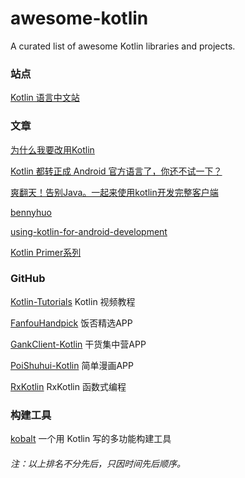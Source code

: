 # awesome-kotlin
A curated list of awesome Kotlin libraries and projects.

### 站点
[Kotlin 语言中文站](https://www.kotlincn.net/docs/reference/)

### 文章
[为什么我要改用Kotlin](http://droidyue.com/blog/2017/05/18/why-do-i-turn-to-kotlin/)

[Kotlin 都转正成 Android 官方语言了，你还不试一下？](https://juejin.im/entry/591ce8aca0bb9f005f1bedb6/)

[爽翻天！告别Java。一起来使用kotlin开发完整客户端](https://juejin.im/post/583b042461ff4b007ecf00ff/)

[bennyhuo](https://juejin.im/user/5684797f00b068a2a953a2ae/share/)

[using-kotlin-for-android-development](http://itangqi.me/2017/03/28/using-kotlin-for-android-development/)

[Kotlin Primer系列](https://kymjs.com/code/2017/02/03/01/)

### GitHub
[Kotlin-Tutorials](https://github.com/enbandari/Kotlin-Tutorials/) Kotlin 视频教程

[FanfouHandpick](https://github.com/TonnyL/FanfouHandpick/) 饭否精选APP

[GankClient-Kotlin](https://github.com/githubwing/GankClient-Kotlin/) 干货集中营APP

[PoiShuhui-Kotlin](https://github.com/wuapnjie/PoiShuhui-Kotlin/) 简单漫画APP

[RxKotlin](https://github.com/ReactiveX/RxKotlin/) RxKotlin 函数式编程

### 构建工具
[kobalt](http://beust.com/kobalt/home/index.html/)  一个用 Kotlin 写的多功能构建工具


###### 注：以上排名不分先后，只因时间先后顺序。
